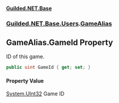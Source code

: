 
#### [Guilded.NET.Base](index 'index')
### [Guilded.NET.Base.Users](index#Guilded_NET_Base_Users 'Guilded.NET.Base.Users').[GameAlias](GameAlias 'Guilded.NET.Base.Users.GameAlias')
## GameAlias.GameId Property
ID of this game.  
```csharp
public uint GameId { get; set; }
```

#### Property Value
[System.UInt32](https://docs.microsoft.com/en-us/dotnet/api/System.UInt32 'System.UInt32')
Game ID
